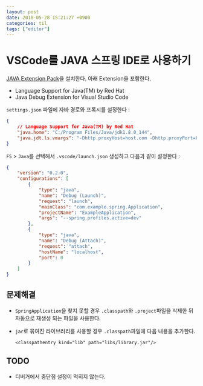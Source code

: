 ```yaml
---
layout: post
date: 2018-05-28 15:21:27 +0900
categories: til
tags: ["editor"]
---
```


# VSCode를 JAVA 스프링 IDE로 사용하기

[JAVA Extension Pack](https://marketplace.visualstudio.com/items?itemName=vscjava.vscode-java-pack)을 설치한다. 아래 Extension을 포함한다.

- Language Support for Java(TM) by Red Hat
- Java Debug Extension for Visual Studio Code

`settings.json` 파일에 자바 경로와 프록시를 설정한다 :

```json
{
    // Language Support for Java(TM) by Red Hat
    "java.home": "C:/Program Files/Java/jdk1.8.0_144",
    "java.jdt.ls.vmargs": "-Dhttp.proxyHost=host.com -Dhttp.proxyPort=8080 -Dhttps.proxyHost=host.com -Dhttps.proxyPort=8080"
}
```

`F5` > `Java`를 선택해서 `.vscode/launch.json` 생성하고 다음과 같이 설정한다 :

```json
{
    "version": "0.2.0",
    "configurations": [
        {
            "type": "java",
            "name": "Debug (Launch)",
            "request": "launch",
            "mainClass": "com.example.spring.Application",
            "projectName": "ExampleApplication",
            "args": "--spring.profiles.active=dev"
        },
        {
            "type": "java",
            "name": "Debug (Attach)",
            "request": "attach",
            "hostName": "localhost",
            "port": 0
        }
    ]
}
```

## 문제해결

- `SpringApplication`을 찾지 못할 경우 `.classpath`와 `.project`파일을 삭제한 뒤 자동으로 재생성 되는 파일을 사용한다.
- `jar`로 묶여진 라이브러리를 사용할 경우 `.classpath`파일에 다음 내용을 추가한다.

      <classpathentry kind="lib" path="libs/library.jar"/>

## TODO

- 디버거에서 중단점 설정이 먹히지 않는다.
